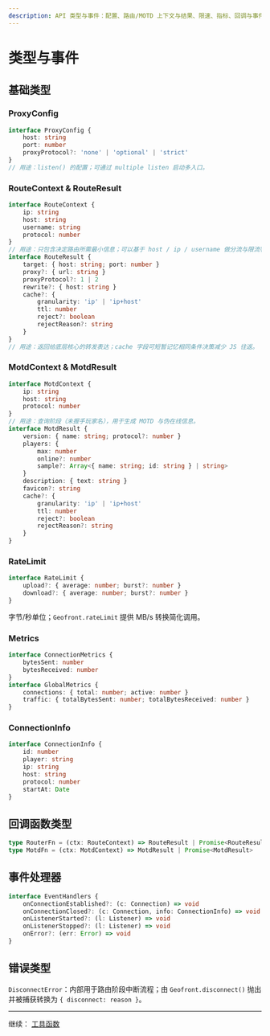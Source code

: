 ```yaml
---
description: API 类型与事件：配置、路由/MOTD 上下文与结果、限速、指标、回调与事件处理器定义。
---
```


# 类型与事件

## 基础类型

### ProxyConfig

```ts
interface ProxyConfig {
	host: string
	port: number
	proxyProtocol?: 'none' | 'optional' | 'strict'
}
// 用途：listen() 的配置；可通过 multiple listen 启动多入口。
```

### RouteContext & RouteResult

```ts
interface RouteContext {
	ip: string
	host: string
	username: string
	protocol: number
}
// 用途：只包含决定路由所需最小信息；可以基于 host / ip / username 做分流与限流判定。
interface RouteResult {
	target: { host: string; port: number }
	proxy?: { url: string }
	proxyProtocol?: 1 | 2
	rewrite?: { host: string }
	cache?: {
		granularity: 'ip' | 'ip+host'
		ttl: number
		reject?: boolean
		rejectReason?: string
	}
}
// 用途：返回给底层核心的转发表达；cache 字段可短暂记忆相同条件决策减少 JS 往返。
```

### MotdContext & MotdResult

```ts
interface MotdContext {
	ip: string
	host: string
	protocol: number
}
// 用途：查询阶段（未握手玩家名），用于生成 MOTD 与伪在线信息。
interface MotdResult {
	version: { name: string; protocol?: number }
	players: {
		max: number
		online?: number
		sample?: Array<{ name: string; id: string } | string>
	}
	description: { text: string }
	favicon?: string
	cache?: {
		granularity: 'ip' | 'ip+host'
		ttl: number
		reject?: boolean
		rejectReason?: string
	}
}
```

### RateLimit

```ts
interface RateLimit {
	upload?: { average: number; burst?: number }
	download?: { average: number; burst?: number }
}
```

字节/秒单位；`Geofront.rateLimit` 提供 MB/s 转换简化调用。

### Metrics

```ts
interface ConnectionMetrics {
	bytesSent: number
	bytesReceived: number
}
interface GlobalMetrics {
	connections: { total: number; active: number }
	traffic: { totalBytesSent: number; totalBytesReceived: number }
}
```

### ConnectionInfo

```ts
interface ConnectionInfo {
	id: number
	player: string
	ip: string
	host: string
	protocol: number
	startAt: Date
}
```

## 回调函数类型

```ts
type RouterFn = (ctx: RouteContext) => RouteResult | Promise<RouteResult>
type MotdFn = (ctx: MotdContext) => MotdResult | Promise<MotdResult>
```

## 事件处理器

```ts
interface EventHandlers {
	onConnectionEstablished?: (c: Connection) => void
	onConnectionClosed?: (c: Connection, info: ConnectionInfo) => void
	onListenerStarted?: (l: Listener) => void
	onListenerStopped?: (l: Listener) => void
	onError?: (err: Error) => void
}
```

## 错误类型

`DisconnectError`：内部用于路由阶段中断流程；由 `Geofront.disconnect()` 抛出并被捕获转换为 `{ disconnect: reason }`。

---

继续： [工具函数](./utils)
